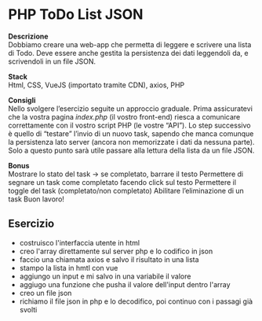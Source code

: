 PHP ToDo List JSON
===

**Descrizione**   
Dobbiamo creare una web-app che permetta di leggere e scrivere una lista di Todo.
Deve essere anche gestita la persistenza dei dati leggendoli da, e scrivendoli in un file JSON.

**Stack**     
Html, CSS, VueJS (importato tramite CDN), axios, PHP

**Consigli**    
Nello svolgere l’esercizio seguite un approccio graduale.
Prima assicuratevi che la vostra pagina *index.php* (il vostro front-end) riesca a comunicare correttamente con il vostro script PHP (le vostre “API”).
Lo step successivo è quello di “testare” l’invio di un nuovo task, sapendo che manca comunque la persistenza lato server (ancora non memorizzate i dati da nessuna parte).
Solo a questo punto sarà utile passare alla lettura della lista da un file JSON.

**Bonus**   
Mostrare lo stato del task → se completato, barrare il testo
Permettere di segnare un task come completato facendo click sul testo
Permettere il toggle del task (completato/non completato)
Abilitare l’eliminazione di un task
Buon lavoro!


## Esercizio
- costruisco l'interfaccia utente in html
- creo l'array direttamente sul server php e lo codifico in json 
- faccio una chiamata axios e salvo il risultato in una lista
- stampo la lista in hmtl con vue
- aggiungo un input e mi salvo in una variabile il valore
- aggiugo una funzione che pusha il valore dell'input dentro l'array 
- creo un file json
- richiamo il file json in php e lo decodifico, poi continuo con i passagi già svolti






